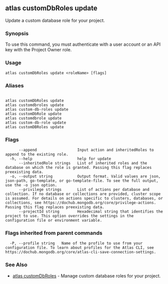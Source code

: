 ## atlas customDbRoles update

Update a custom database role for your project.


### Synopsis

To use this command, you must authenticate with a user account or an API key with the Project Owner role.


### Usage
```
atlas customDbRoles update <roleName> [flags]
```

### Aliases
```

atlas customDbRoles update
atlas customdbroles update
atlas custom-db-roles update
atlas customDbRole update
atlas customdbrole update
atlas custom-db-role update
atlas customDBRoles update
```



### Flags

```
      --append                  Input action and inheritedRoles to append to the existing role.
  -h, --help                    help for update
      --inheritedRole strings   List of inherited roles and the database on which the role is granted. Passing this flag replaces preexisting data.
  -o, --output string           Output format. Valid values are json, json-path, go-template, or go-template-file. To see the full output, use the -o json option.
      --privilege strings       List of actions per database and collection. If no database or collections are provided, cluster scope is assumed. For details on actions specific to clusters, databases, or collections, see https://dochub.mongodb.org/core/privilege-actions. Passing this flag replaces preexisting data.
      --projectId string        Hexadecimal string that identifies the project to use. This option overrides the settings in the configuration file or environment variable.

```


### Flags inherited from parent commands

```
  -P, --profile string   Name of the profile to use from your configuration file. To learn about profiles for the Atlas CLI, see https://dochub.mongodb.org/core/atlas-cli-save-connection-settings.

```

### See Also


* [atlas customDbRoles](atlas_customDbRoles.md)	- Manage custom database roles for your project.



